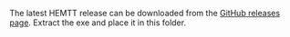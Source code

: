 The latest HEMTT release can be downloaded from the [GitHub releases page](https://github.com/brettmayson/HEMTT/releases).
Extract the exe and place it in this folder.
